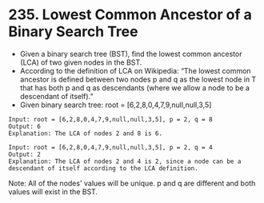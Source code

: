 # 235. Lowest Common Ancestor of a Binary Search Tree
* Given a binary search tree (BST), find the lowest common ancestor (LCA) of two given nodes in the BST.
* According to the definition of LCA on Wikipedia: “The lowest common ancestor is defined between two nodes p and q as the lowest node in T that has both p and q as descendants (where we allow a node to be a descendant of itself).”
* Given binary search tree:  root = [6,2,8,0,4,7,9,null,null,3,5]
```text
Input: root = [6,2,8,0,4,7,9,null,null,3,5], p = 2, q = 8
Output: 6
Explanation: The LCA of nodes 2 and 8 is 6.

Input: root = [6,2,8,0,4,7,9,null,null,3,5], p = 2, q = 4
Output: 2
Explanation: The LCA of nodes 2 and 4 is 2, since a node can be a descendant of itself according to the LCA definition.
```
Note:
All of the nodes' values will be unique.
p and q are different and both values will exist in the BST.